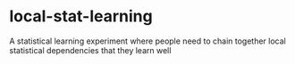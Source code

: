 # local-stat-learning
A statistical learning experiment where people need to chain together local statistical dependencies that they learn well
